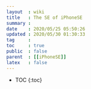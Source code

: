 ```yaml
---
layout  : wiki
title   : The SE of iPhoneSE
summary : 
date    : 2020/05/25 05:50:26
updated : 2020/05/30 01:30:33
tag     : 
toc     : true
public  : false
parent  : [[iPhoneSE]]
latex   : false
---
```

* TOC
{:toc}

# 
